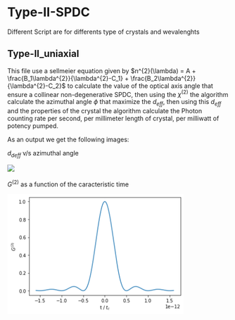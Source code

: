 # Type-II-SPDC
Different Script are for differents type of crystals and wevalenghts
## **Type-II_uniaxial** 
This file use a sellmeier equation given by
$n^{2}(\lambda) = A + \frac{B_1\lambda^{2}}{\lambda^{2}-C_1} + \frac{B_2\lambda^{2}}{\lambda^{2}-C_2}$
to calculate the value of the optical axis angle that ensure a collinear non-degenerative SPDC, then using the $\chi^{(2)}$ the algorithm calculate the azimuthal angle $\phi$ that maximize the $d_{eff}$, then using this $d_{eff}$ and the properties of the crystal the algorithm calculate the Photon counting rate per second, per millimeter length of crystal, per milliwatt of potency pumped.

As an output we get the following images:

$d_{deff}$ v/s azimuthal angle

<img src="MOFTIL_deff.png" width="400">

$G^{(2)}$ as a function of the caracteristic time

<img src="MOFTIL_G2.png" width="400">
